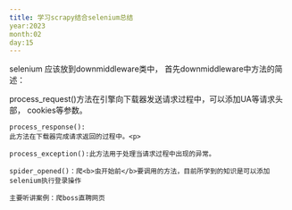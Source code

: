 ```yaml
---
title: 学习scrapy结合selenium总结
year:2023
month:02
day:15
---
```




selenium 应该放到downmiddleware类中，
首先downmiddleware中方法的简述：
	<p>process_request()方法在引擎向下载器发送请求过程中，可以添加UA等请求头部，
		cookies等参数。
		
	process_response():
	此方法在下载器完成请求返回的过程中。<p>
	
	process_exception():此方法用于处理当请求过程中出现的异常。

	spider_opened()：爬<b>虫开始前</b>要调用的方法，目前所学到的知识是可以添加selenium执行登录操作

	主要听讲案例：爬boss直聘网页
